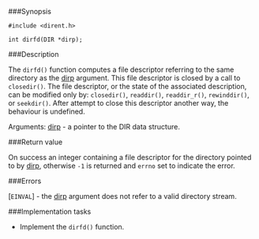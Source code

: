 ###Synopsis

`#include <dirent.h>`

`int dirfd(DIR *dirp);`

###Description

The `dirfd()` function computes a file descriptor referring to the same directory as the <u>dirp</u> argument. This file descriptor is closed by a call to `closedir()`. 
The file descriptor, or the state of the associated description, can be modified only by: `closedir()`, `readdir()`, `readdir_r()`, `rewinddir()`, or `seekdir()`. After attempt to close this descriptor another way, the behaviour is undefined.

Arguments:
<u>dirp</u> - a pointer to the DIR data  structure.
 
###Return value

On success an integer containing a file descriptor for the directory pointed to by <u>dirp</u>,
otherwise `-1` is returned and `errno` set to indicate the error.

###Errors

[`EINVAL`] - the <u>dirp</u> argument does not refer to a valid directory stream.

###Implementation tasks

* Implement the `dirfd()` function.